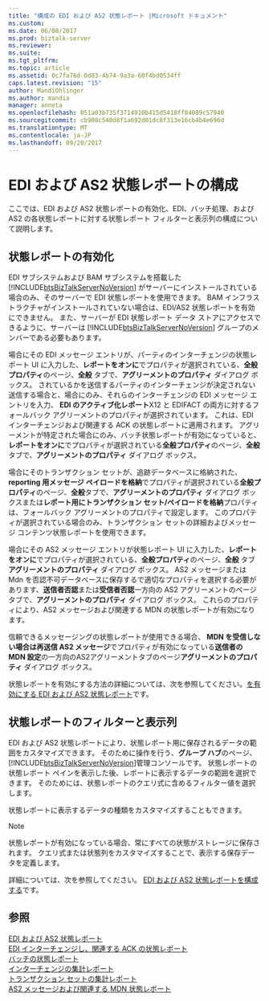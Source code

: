 ```yaml
---
title: "構成の EDI および AS2 状態レポート |Microsoft ドキュメント"
ms.custom: 
ms.date: 06/08/2017
ms.prod: biztalk-server
ms.reviewer: 
ms.suite: 
ms.tgt_pltfrm: 
ms.topic: article
ms.assetid: 0c7fa76d-0d03-4b74-9a3a-60f4bd0534ff
caps.latest.revision: "15"
author: MandiOhlinger
ms.author: mandia
manager: anneta
ms.openlocfilehash: 051a03b735f3714910b415d5418ff84089c57940
ms.sourcegitcommit: cb908c540d8f1a692d01dc8f313e16cb4b4e696d
ms.translationtype: MT
ms.contentlocale: ja-JP
ms.lasthandoff: 09/20/2017
---
```

# <a name="configuration-of-edi-and-as2-status-reporting"></a>EDI および AS2 状態レポートの構成
ここでは、EDI および AS2 状態レポートの有効化、EDI、バッチ処理、および AS2 の各状態レポートに対する状態レポート フィルターと表示列の構成について説明します。  
  
## <a name="enabling-status-reporting"></a>状態レポートの有効化  
 EDI サブシステムおよび BAM サブシステムを搭載した [!INCLUDE[btsBizTalkServerNoVersion](../includes/btsbiztalkservernoversion-md.md)] がサーバーにインストールされている場合のみ、そのサーバーで EDI 状態レポートを使用できます。 BAM インフラストラクチャがインストールされていない場合は、EDI/AS2 状態レポートを有効にできません。 また、サーバーが EDI 状態レポート データ ストアにアクセスできるように、サーバーは [!INCLUDE[btsBizTalkServerNoVersion](../includes/btsbiztalkservernoversion-md.md)] グループのメンバーである必要もあります。  
  
 場合にその EDI メッセージ エントリが、パーティのインターチェンジの状態レポート UI に入力した、**レポートをオンに**でプロパティが選択されている、**全般プロパティ**のページ、**全般**  タブで、**アグリーメントのプロパティ** ダイアログ ボックス。 されているかを送信するパーティのインターチェンジが決定されない送信する場合と、場合にのみ、それらのインターチェンジの EDI メッセージ エントリを入力、 **EDI のアクティブ化レポート**X12 と EDIFACT の両方に対するフォールバック アグリーメントのプロパティが選択されています。 これは、EDI インターチェンジおよび関連する ACK の状態レポートに適用されます。 アグリーメントが特定された場合にのみ、バッチ状態レポートが有効になっていると、**レポートをオンに**でプロパティが選択されている**全般プロパティ**のページ、**全般**タブで、**アグリーメントのプロパティ** ダイアログ ボックス。  
  
 場合にそのトランザクション セットが、追跡データベースに格納された、 **reporting 用メッセージ ペイロードを格納**でプロパティが選択されている**全般プロパティ**のページ、**全般**タブで、**アグリーメントのプロパティ** ダイアログ ボックスまたは**レポート用にトランザクション セット/ペイロードを格納**プロパティは、フォールバック アグリーメントのプロパティで設定します。 このプロパティが選択されている場合のみ、トランザクション セットの詳細およびメッセージ コンテンツ状態レポートを使用できます。  
  
 場合にその AS2 メッセージ エントリが状態レポート UI に入力した、**レポートをオンに**でプロパティが選択されている、**全般プロパティ**のページ、**全般** タブ**アグリーメントのプロパティ** ダイアログ ボックス。 AS2 メッセージまたは Mdn を否認不可データベースに保存するで適切なプロパティを選択する必要があります、**送信者否認**または**受信者否認**一方向の AS2 アグリーメントのページタブで、**アグリーメントのプロパティ** ダイアログ ボックス。 これらのプロパティにより、AS2 メッセージおよび関連する MDN の状態レポートが有効になります。  
  
 信頼できるメッセージングの状態レポートが使用できる場合、 **MDN を受信しない場合は再送信 AS2 メッセージ**でプロパティが有効になっている**送信者の MDN 設定**の一方向のAS2アグリーメントタブのページ**アグリーメントのプロパティ** ダイアログ ボックス。  
  
 状態レポートを有効にする方法の詳細については、次を参照してください。[を有効にする EDI および AS2 状態レポート](../core/enabling-edi-and-as2-status-reports.md)です。  
  
## <a name="status-report-filters-and-display-columns"></a>状態レポートのフィルターと表示列  
 EDI および AS2 状態レポートにより、状態レポート用に保存されるデータの範囲をカスタマイズできます。 そのために操作を行う、**グループ ハブ**のページ、[!INCLUDE[btsBizTalkServerNoVersion](../includes/btsbiztalkservernoversion-md.md)]管理コンソールです。 状態レポートの状態レポート ペインを表示した後、レポートに表示するデータの範囲を選択できます。 そのためには、状態レポートのクエリ式に含めるフィルター値を選択します。  
  
 状態レポートに表示するデータの種類をカスタマイズすることもできます。  
  
> [!NOTE]
>  状態レポートが有効になっている場合、常にすべての状態がストレージに保存されます。 クエリ式または状態列をカスタマイズすることで、表示する保存データを定義します。  
  
 詳細については、次を参照してください。 [EDI および AS2 状態レポートを構成する](../core/configuring-an-edi-and-as2-status-report.md)です。  
  
## <a name="see-also"></a>参照  
 [EDI および AS2 状態レポート](../core/edi-and-as2-status-reporting.md)   
 [EDI インターチェンジし、関連する ACK の状態レポート](../core/edi-interchange-and-correlated-ack-status-report.md)   
 [バッチの状態レポート](../core/batch-status-report.md)   
 [インターチェンジの集計レポート](../core/interchange-aggregation-report.md)   
 [トランザクション セットの集計レポート](../core/transaction-set-aggregation-report.md)   
 [AS2 メッセージおよび関連する MDN 状態レポート](../core/as2-message-and-correlated-mdn-status-report.md)